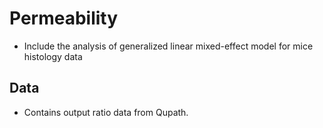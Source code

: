 # Permeability
* Include the analysis of generalized linear mixed-effect model for mice histology data
## Data
* Contains output ratio data from Qupath.
